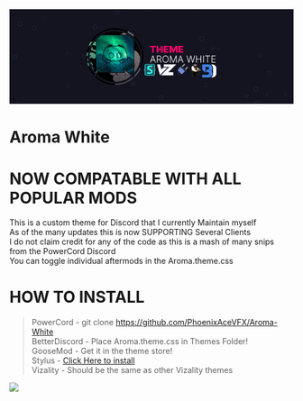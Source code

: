 <img src="banner.png" />  

# Aroma White  
# NOW COMPATABLE WITH ALL POPULAR MODS
This is a custom theme for Discord that I currently Maintain myself  
As of the many updates this is now SUPPORTING Several Clients  
I do not claim credit for any of the code as this is a mash of many snips from the PowerCord Discord  
You can toggle individual aftermods in the Aroma.theme.css  
# HOW TO INSTALL  
>PowerCord - git clone https://github.com/PhoenixAceVFX/Aroma-White  
>BetterDiscord - Place Aroma.theme.css in Themes Folder!  
>GooseMod - Get it in the theme store!  
>Stylus - [Click Here to install](https://github.com/PhoenixAceVFX/Aroma-White/raw/main/Aroma.user.css)  
>Vizality - Should be the same as other Vizality themes  

<img src="https://github.com/PhoenixAceVFX/Aroma-White/raw/main/BDx3p2gh.png" />